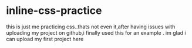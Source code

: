 # inline-css-practice
this is just me practicing css..thats not even it,after having issues with uploading my project on github,i finally used this for an example .
im glad i can upload my first project here
